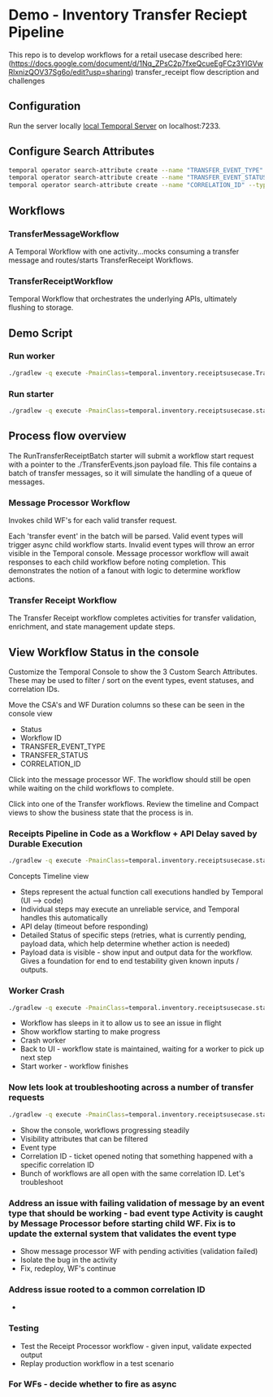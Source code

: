 # Demo - Inventory Transfer Reciept Pipeline

This repo is to develop workflows for a retail usecase described here: (https://docs.google.com/document/d/1Nq_ZPsC2p7fxeQcueEgFCz3YIGVwRlxnizQOV37Sg6o/edit?usp=sharing) transfer_receipt flow description and challenges

## Configuration

Run the server locally  [local Temporal Server](https://docs.temporal.io/cli#starting-the-temporal-server)  on localhost:7233.

## Configure Search Attributes
```bash
temporal operator search-attribute create --name "TRANSFER_EVENT_TYPE" --type keyword
temporal operator search-attribute create --name "TRANSFER_EVENT_STATUS" --type keyword
temporal operator search-attribute create --name "CORRELATION_ID" --type keyword
````

## Workflows
### TransferMessageWorkflow
A Temporal Workflow with one activity...mocks consuming a transfer message and routes/starts TransferReceipt Workflows.

### TransferReceiptWorkflow
Temporal Workflow that orchestrates the underlying APIs, ultimately flushing to storage.

## Demo Script

### Run worker
```bash
./gradlew -q execute -PmainClass=temporal.inventory.receiptsusecase.TransferReceiptsWorker
```` 

### Run starter
```bash
./gradlew -q execute -PmainClass=temporal.inventory.receiptsusecase.starters.RunTransferReceiptBatch
````

## Process flow overview
The RunTransferReceiptBatch starter will submit a workflow start request with a pointer to the ./TransferEvents.json payload file. This file contains a batch of transfer messages, so it will simulate the handling of a queue of messages. 

### Message Processor Workflow
 Invokes child WF's for each valid transfer request. 

Each 'transfer event' in the batch will be parsed. Valid event types will trigger async child workflow starts. Invalid event types will throw an error visible in the Temporal console. Message processor workflow will await responses to each child workflow before noting completion. This demonstrates the notion of a fanout with logic to determine workflow actions. 

### Transfer Receipt Workflow
The Transfer Receipt workflow completes activities for transfer validation, enrichment, and state management update steps.

## View Workflow Status in the console
Customize the Temporal Console to show the 3 Custom Search Attributes. These may be used to filter / sort on the event types, event statuses, and correlation IDs.  

Move the CSA's and WF Duration columns so these can be seen in the console view
- Status
- Workflow ID
- TRANSFER_EVENT_TYPE
- TRANSFER_STATUS
- CORRELATION_ID

Click into the message processor WF. The workflow should still be open while waiting on the child workflows to complete. 

Click into one of the Transfer workflows. Review the timeline and Compact views to show the business state that the process is in. 

### Receipts Pipeline in Code as a Workflow + API Delay saved by Durable Execution 

```bash
./gradlew -q execute -PmainClass=temporal.inventory.receiptsusecase.starters.RunTransferReceipt
````

Concepts 
Timeline view 
- Steps represent the actual function call executions handled by Temporal (UI --> code)
- Individual steps may execute an unreliable service, and Temporal handles this automatically
- API delay (timeout before responding)
- Detailed Status of specific steps (retries, what is currently pending, payload data, which help determine whether action is needed) 
- Payload data is visible - show input and output data for the workflow. Gives a foundation for end to end testability given known inputs / outputs.  

### Worker Crash
```bash
./gradlew -q execute -PmainClass=temporal.inventory.receiptsusecase.starters.RunTransferReceipt
````
- Workflow has sleeps in it to allow us to see an issue in flight
- Show workflow starting to make progress
- Crash worker
- Back to UI - workflow state is maintained, waiting for a worker to pick up next step  
- Start worker - workflow finishes

### Now lets look at troubleshooting across a number of transfer requests 
```bash
./gradlew -q execute -PmainClass=temporal.inventory.receiptsusecase.starters.RunTransferReceiptBatch
````

- Show the console, workflows progressing steadily
- Visibility attributes that can be filtered
- Event type
- Correlation ID - ticket opened noting that something happened with a specific correlation ID
- Bunch of workflows are all open with the same correlation ID. Let's troubleshoot

### Address an issue with failing validation of message by an event type that should be working - bad event type Activity is caught by Message Processor before starting child WF. Fix is to update the external system that validates the event type

- Show message processor WF with pending activities (validation failed)
- Isolate the bug in the activity
- Fix, redeploy, WF's continue 

### Address issue rooted to a common correlation ID
- 





### Testing 
- Test the Receipt Processor workflow - given input, validate expected output 
- Replay production workflow in a test scenario

### For WFs - decide whether to fire as async 

